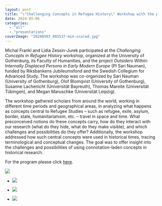 ```yaml
---
layout: post
title: "\"Challenging Concepts in Refugee History\" Workshop with the participation of Michal Frankl and Lidia Zessin-Jurek"
date: 2024-05-06
categories: 
  - "all"
  - "presentations"
coverImage: "20240503_093537-min-scaled.jpg"
---
```


Michal Frankl and Lidia Zessin-Jurek participated at the _Challenging Concepts in Refugee History_ workshop, organized at the University of Gothenburg, its Faculty of Humanities, and the project _Outsiders Within: Internally Displaced Persons in Early Modern Europe_ (PI Sari Nauman), funded by Riksbankens Jubileumsfond and the Swedish Collegium for Advanced Study. The workshop was co-organized by Sari Nauman (University of Gothenburg), Olof Blomqvist (University of Gothenburg), Susanne Lachenicht (Universität Bayreuth), Thomas Mareite (Universität Tübingen), and Megan Maruschke (Universität Leipzig).

The workshop gathered scholars from around the world, working in different time periods and geographical areas, in analyzing what happens as concepts central to Refugee Studies – such as refugee, exile, asylum, border, state, humanitarianism, etc. – travel in space and time. What preconceived notions do these concepts carry, how do they interact with our research (what do they hide, what do they make visible), and which challenges and possibilities do they offer? Additionally, the workshop addressed how such central concepts were used in historical times, tracing terminological and conceptual changes. The goal was to offer insight into the challenges and possibilities of using connotation-laden concepts in historical research.

For the program please click [here](/assets/documents/Challenging-Concepts-in-Refugee-History-compressed.pdf).

![](../../../../assets/images/20240503_093537-min-1024x768.jpg)

- ![](../../../../assets/images/20240503_094025-min-1024x768.jpg)
    
- ![](../../../../assets/images/20240503_133445-min-1024x768.jpg)
    
- ![](../../../../assets/images/20240503_123112-min-1024x768.jpg)
